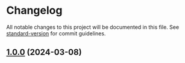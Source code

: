 # Changelog

All notable changes to this project will be documented in this file. See [standard-version](https://github.com/conventional-changelog/standard-version) for commit guidelines.

## [1.0.0](https://github.com/Netatwork-de/odata-edm-generator/compare/v1.0.0-7...v1.0.0) (2024-03-08)
